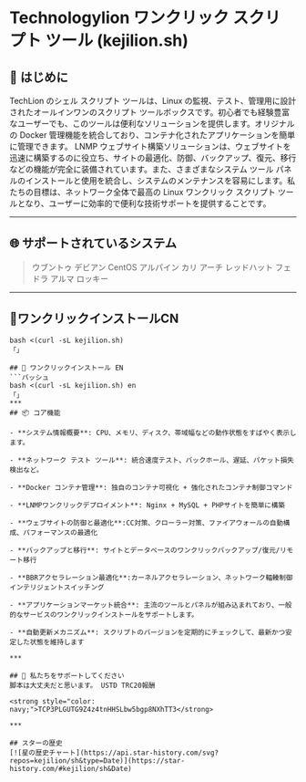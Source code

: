 
# Technologylion ワンクリック スクリプト ツール (kejilion.sh)

## 📜 はじめに
TechLion のシェル スクリプト ツールは、Linux の監視、テスト、管理用に設計されたオールインワンのスクリプト ツールボックスです。初心者でも経験豊富なユーザーでも、このツールは便利なソリューションを提供します。オリジナルの Docker 管理機能を統合しており、コンテナ化されたアプリケーションを簡単に管理できます。 LNMP ウェブサイト構築ソリューションは、ウェブサイトを迅速に構築するのに役立ち、サイトの最適化、防御、バックアップ、復元、移行などの機能が完全に装備されています。また、さまざまなシステム ツール パネルのインストールと使用を統合し、システムのメンテナンスを容易にします。私たちの目標は、ネットワーク全体で最高の Linux ワンクリック スクリプト ツールとなり、ユーザーに効率的で便利な技術サポートを提供することです。

***

## 🌐 サポートされているシステム
>ウブントゥ
>デビアン
>CentOS
>アルパイン
>カリ
>アーチ
>レッドハット
>フェドラ
>アルマ
>ロッキー
***

## 🚀ワンクリックインストールCN
```バッシュ
bash <(curl -sL kejilion.sh)
「」

## 🚀 ワンクリックインストール EN
```バッシュ
bash <(curl -sL kejilion.sh) en
「」
***
## 📦 コア機能

- **システム情報概要**: CPU、メモリ、ディスク、帯域幅などの動作状態をすばやく表示します。

- **ネットワーク テスト ツール**: 統合速度テスト、バックホール、遅延、パケット損失検出など。

- **Docker コンテナ管理**: 独自のコンテナ可視化 + 強化されたコンテナ制御コマンド

- **LNMPワンクリックデプロイメント**: Nginx + MySQL + PHPサイトを簡単に構築

- **ウェブサイトの防御と最適化**:CC対策、クローラー対策、ファイアウォールの自動構成、パフォーマンスの最適化

- **バックアップと移行**: サイトとデータベースのワンクリックバックアップ/復元/リモート移行

- **BBRアクセラレーション最適化**:カーネルアクセラレーション、ネットワーク輻輳制御インテリジェントスイッチング

- **アプリケーションマーケット統合**: 主流のツールとパネルが組み込まれており、一般的なサービスのワンクリックインストールをサポートします。

- **自動更新メカニズム**: スクリプトのバージョンを定期的にチェックして、最新かつ安定した状態を維持します

***

## 💖 私たちをサポートしてください
脚本は大丈夫だと思います。 USTD TRC20報酬

<strong style="color: navy;">TCP3PLGUTG9Z4z4tnHHSLbw5bgp8NXhTT3</strong>

***

## スターの歴史
[![星の歴史チャート](https://api.star-history.com/svg?repos=kejilion/sh&type=Date)](https://star-history.com/#kejilion/sh&Date)
